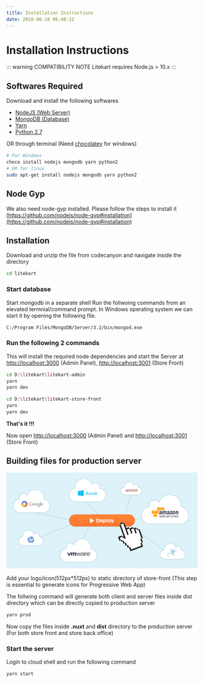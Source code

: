 ```yaml
---
title: Installation Instructions
date: 2018-06-18 06:40:12
---
```


# Installation Instructions

::: warning COMPATIBILITY NOTE
Litekart requires Node.js > 10.x
:::

## Softwares Required

Download and install the following softwares

- [NodeJS (Web Server)](https://nodejs.org/en/)
- [MongoDB (Database)](https://www.mongodb.com/)
- [Yarn](https://yarnpkg.com/en/docs/install)
- [Python 2.7](https://www.python.org/downloads/release/python-2715/)

OR through terminal (Need [chocolatey](https://chocolatey.org/) for windows)

```bash
# For Windows
choco install nodejs mongodb yarn python2
# OR for linux
sudo apt-get install nodejs mongodb yarn python2
```

## Node Gyp

We also need node-gyp installed. Please follow the steps to install it
[https://github.com/nodejs/node-gyp#installation](https://github.com/nodejs/node-gyp#installation)

## Installation

Download and unzip the file from codecanyon and navigate inside the directory

```bash
cd litekart
```

### Start database

Start mongodb in a separate shell
Run the follwoing commands from an elevated termnial/command prompt. In Windows operating system we can start it by opening the following file.

```bash
C:/Program Files/MongoDB/Server/3.2/bin/mongod.exe
```

### Run the following 2 commands

This will install the required node dependencies and start the Server at [http://localhost:3000](http://localhost:3000) (Admin Panel), [http://localhost:3001](http://localhost:3001) (Store Front)

```bash
cd D:\litekart\litekart-admin
yarn
yarn dev
```

```bash
cd D:\litekart\litekart-store-front
yarn
yarn dev
```

**That's it !!!**

Now open [http://localhost:3000](http://localhost:3000) (Admin Panel) and [http://localhost:3001](http://localhost:3001) (Store Front)

## Building files for production server

<img src="./img/deploy.png" alt="deployment"/>

Add your logo/icon(512px\*512px) to static directory of store-front (This step is essential to generate icons for Progressive Web App)

The follwing command will generate both client and server files inside dist directory which can be directly copied to production server

```bash
yarn prod
```

Now copy the files inside **.nuxt** and **dist** directory to the production server (For both store front and store back office)

### Start the server

Login to cloud shell and run the following command

```bash
yarn start
```

